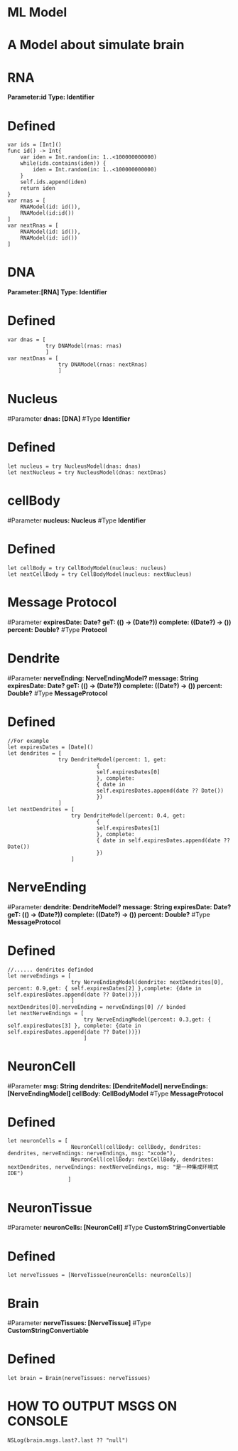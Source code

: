 # ML Model
# A Model about simulate brain
# RNA
**Parameter:id Type: Identifier**
# Defined
```
var ids = [Int]()
func id() -> Int{
    var iden = Int.random(in: 1..<100000000000)
    while(ids.contains(iden)) {
        iden = Int.random(in: 1..<100000000000)
    }
    self.ids.append(iden)
    return iden
}
var rnas = [
    RNAModel(id: id()),
    RNAModel(id:id())
]
var nextRnas = [
    RNAModel(id: id()),
    RNAModel(id: id())
]
```

# DNA
**Parameter:[RNA] Type: Identifier**
# Defined
```
var dnas = [
            try DNAModel(rnas: rnas)
            ]
var nextDnas = [
                try DNAModel(rnas: nextRnas)
                ]
```

# Nucleus
#Parameter
**dnas: [DNA]**
#Type
**Identifier**
# Defined
```
let nucleus = try NucleusModel(dnas: dnas)
let nextNucleus = try NucleusModel(dnas: nextDnas)
```

# cellBody
#Parameter
**nucleus: Nucleus**
#Type
**Identifier**
# Defined
```
let cellBody = try CellBodyModel(nucleus: nucleus)
let nextCellBody = try CellBodyModel(nucleus: nextNucleus)
```

# Message Protocol
#Parameter
**expiresDate: Date?
    geT: (() -> (Date?))
    complete: ((Date?) -> ())
    percent: Double?**
#Type
**Protocol**

# Dendrite
#Parameter
**nerveEnding: NerveEndingModel?
    message: String
    expiresDate: Date?
    geT: (() -> (Date?))
    complete: ((Date?) -> ())
    percent: Double?**
#Type
**MessageProtocol**
# Defined
```
//For example
let expiresDates = [Date]()
let dendrites = [
                try DendriteModel(percent: 1, get: 
                            {
                            self.expiresDates[0] 
                            }, complete: 
                            { date in
                            self.expiresDates.append(date ?? Date())
                            })
                ]
let nextDendrites = [
                    try DendriteModel(percent: 0.4, get: 
                            { 
                            self.expiresDates[1] 
                            }, complete: 
                            { date in self.expiresDates.append(date ?? Date()) 
                            })
                    ]
```

# NerveEnding
#Parameter
**dendrite: DendriteModel?
    message: String
    expiresDate: Date?
    geT: (() -> (Date?))
    complete: ((Date?) -> ())
    percent: Double?**
#Type
**MessageProtocol**
# Defined
```
//...... dendrites definded
let nerveEndings = [
                    try NerveEndingModel(dendrite: nextDendrites[0], percent: 0.9,get: { self.expiresDates[2] },complete: {date in self.expiresDates.append(date ?? Date())})
                    ]
nextDendrites[0].nerveEnding = nerveEndings[0] // binded
let nextNerveEndings = [
                        try NerveEndingModel(percent: 0.3,get: { self.expiresDates[3] }, complete: {date in self.expiresDates.append(date ?? Date())})
                        ]
```

# NeuronCell
#Parameter
**msg: String
    dendrites: [DendriteModel]
    nerveEndings: [NerveEndingModel]
    cellBody: CellBodyModel**
#Type
**MessageProtocol**
# Defined
```
let neuronCells = [
                    NeuronCell(cellBody: cellBody, dendrites: dendrites, nerveEndings: nerveEndings, msg: "xcode"),
                    NeuronCell(cellBody: nextCellBody, dendrites: nextDendrites, nerveEndings: nextNerveEndings, msg: "是一种集成环境式IDE")
                   ]
```

# NeuronTissue
#Parameter
**neuronCells: [NeuronCell]**
#Type
**CustomStringConvertiable**
# Defined
```
let nerveTissues = [NerveTissue(neuronCells: neuronCells)]
```

# Brain
#Parameter
**nerveTissues: [NerveTissue]**
#Type
**CustomStringConvertiable**
# Defined
```
let brain = Brain(nerveTissues: nerveTissues)
```

# HOW TO OUTPUT MSGS ON CONSOLE
```
NSLog(brain.msgs.last?.last ?? "null")
```
